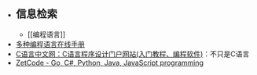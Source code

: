 - ## 信息检索
	- [[编程语言]]
- [多种编程语言在线手册](http://shouce.jb51.net/)
- [C语言中文网：C语言程序设计门户网站(入门教程、编程软件)](http://c.biancheng.net)：不只是C语言
- [ZetCode - Go, C#, Python, Java, JavaScript programming](https://zetcode.com/)